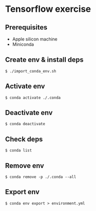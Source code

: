 # Tensorflow exercise

## Prerequisites
- Apple silicon machine
- Miniconda

## Create env & install deps
```
$ ./import_conda_env.sh
```

## Activate env
```
$ conda activate ./.conda
```

## Deactivate env
```
$ conda deactivate
```

## Check deps
```
$ conda list
```

## Remove env
```
$ conda remove -p ./.conda --all
```

## Export env
```
$ conda env export > environment.yml
```
